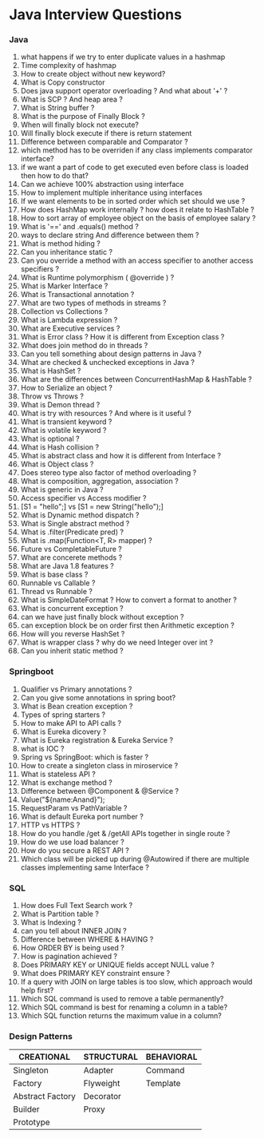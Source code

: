 # Java Interview Questions

### Java
1. what happens if we try to enter duplicate values in a hashmap
2. Time complexity of hashmap
3. How to create object without new keyword?
4. What is Copy constructor
5. Does java support operator overloading ? And what about '+' ?
6. What is SCP ? And heap area ?
7. What is String buffer ?
8. What is the purpose of Finally Block ?
9. When will finally block not execute?
10. Will finally block execute if there is return statement
11. Difference between comparable and Comparator ?
12. which method has to be overriden if any class implements comparator interface?
13. if we want a part of code to get executed even before class is loaded then how to do that?
14. Can we achieve 100% abstraction using interface
15. How to implement multiple inheritance using interfaces
16. If we want elements to be in sorted order which set should we use ?
17. How does HashMap work internally ? how does it relate to HashTable ?
18. How to sort array of employee object on the basis of employee salary ?
19. What is '==' and .equals() method ?
20. ways to declare string And difference between them ?
21. What is method hiding ?
22. Can you inheritance static ?
23. Can you override a method with an access specifier to another access specifiers ?
24. What is Runtime polymorphism ( @override ) ?
25. What is Marker Interface ?
26. What is Transactional annotation ?
27. What are two types of methods in streams ?
28. Collection vs Collections ?
29. What is Lambda expression ?
30. What are Executive services ?
31. What is Error class ? How it is different from Exception class ?
32. What does join method do in threads ?
33. Can you tell something about design patterns in Java ?
34. What are checked & unchecked exceptions in Java ?
35. What is HashSet ?
36. What are the differences between ConcurrentHashMap & HashTable ?
37. How to Serialize an object ?
38. Throw vs Throws ?
39. What is Demon thread ?
40. What is try with resources ? And where is it useful ?
41. What is transient keyword ?
42. What is volatile keyword ?
43. What is optional ?
44. What is Hash collision ?
45. What is abstract class and how it is different from Interface ?
46. What is Object class ?
47. Does stereo type also factor of method overloading ?
48. What is composition, aggregation, association ?
49. What is generic in Java ?
50. Access specifier vs Access modifier ?
51. [S1 = "hello";] vs [S1 = new String("hello");]
52. What is Dynamic method dispatch ?
53. What is Single abstract method ?
54. What is .filter(Predicate<T> pred) ?
55. What is .map(Function<T, R> mapper) ?
56. Future vs CompletableFuture ?
57. What are concerete methods ?
58. What are Java 1.8 features ?
59. What is base class ?
60. Runnable vs Callable ?
61. Thread vs Runnable ?
62. What is SimpleDateFormat ? How to convert a format to another ?
63. What is concurrent exception ?
64. can we have just finally block without exception ?
65. can exception block be on order first then Arithmetic exception ?
66. How will you reverse HashSet ?
67. What is wrapper class ? why do we need Integer over int ?
68. Can you inherit static method ?

### Springboot
1. Qualifier vs Primary annotations ?
2. Can you give some annotations in spring boot?
3. What is Bean creation exception ?
4. Types of spring starters ?
5. How to make API to API calls ?
6. What is Eureka dicovery ?
7. What is Eureka registration & Eureka Service ?
8. what is IOC ?
9. Spring vs SpringBoot: which is faster ?
10. How to create a singleton class in miroservice ?
11. What is stateless API ?
12. What is exchange method ?
13. Difference between @Component & @Service ?
14. Value("${name:Anand}");
15. RequestParam vs PathVariable ?
16. What is default Eureka port number ?
17. HTTP vs HTTPS ?
18. How do you handle /get & /getAll APIs together in single route ?
19. How do we use load balancer ?
20. How do you secure a REST API ?
21. Which class will be picked up during @Autowired if there are multiple classes implementing same Interface ?

### SQL
1. How does Full Text Search work ?
2. What is Partition table ?
3. What is Indexing ?
4. can you tell about INNER JOIN ?
5. Difference between WHERE & HAVING ?
6. How ORDER BY is being used ?
7. How is pagination achieved ?
8. Does PRIMARY KEY or UNIQUE fields accept NULL value ?
9. What does PRIMARY KEY constraint ensure ?
10. If a query with JOIN on large tables is too slow, which approach would help first?
11. Which SQL command is used to remove a table permanently?
12. Which SQL command is best for renaming a column in a table?
13. Which SQL function returns the maximum value in a column?

### Design Patterns

CREATIONAL | STRUCTURAL | BEHAVIORAL
--- | --- | --- 
Singleton | Adapter | Command
Factory | Flyweight | Template
Abstract Factory | Decorator 
Builder | Proxy |
Prototype | | 

